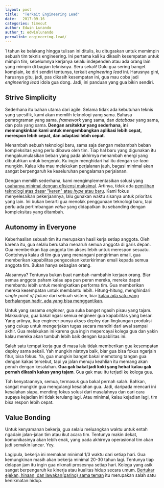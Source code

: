 ```yaml
---
layout: post
title:  "Terkait Engineering Lead"
date:   2017-09-16
categories: timeout
author: Edwin Lunando
author_t: edwinlunando
permalink: engineering-lead/
---
```


1 tahun ke belakang hingga tulisan ini ditulis, ku ditugaskan untuk memimpin sebuah tim teknis engineering. Ini pertama kali ku dikasih kesempatan untuk mimpin tim, sebelumnya kerjanya selalu independen atau ada orang lain yang mimpin di bagian teknisnya. Seru sekali! Dulu gua sering banget komplain, ke diri sendiri tentunya, terkait *engineering lead* ini. Harusnya gini, harusnya gitu, jadi, pas dikasih kesempatan ini, gua mau coba jadi *engineering lead* idola gua dong. Jadi, ini panduan yang gua bikin sendiri.

## Strive Simplicity

Sederhana itu bahan utama dari agile. Selama tidak ada kebutuhan teknis yang spesifik, kami akan memilih teknologi yang sama. Bahasa pemrograman yang sama, *framework* yang sama, dan *database* yang sama, dan pola yang sama. **Dengan arsitektur yang sederhana, ini memungkinkan kami untuk mengembangkan aplikasi lebih cepat, merespon lebih cepat, dan adaptasi lebih cepat**. 

Menambah sebuah teknologi baru, sama saja dengan mebambah beban kompleksitas yang perlu dibawa oleh tim. Tiap hal baru yang digunakan itu mengakumulasikan beban yang pada akhirnya menambah energi yang dibutuhkan untuk bergerak. Ku ingin menghidari hal itu dengan se-*lean* mungkin. Kalau kita mau melakukan perjalanan jauh, bagasi minimal akan sangat berpengaruh ke keseluruhan pengalaman perjalanan.

Dengan memilih sederhana, kami mengimplementasikan solusi yang [usahanya minimal dengan efisiensi maksimal][3]. Artinya, tidak ada [pemilihan teknologi atas dasar "keren" atau *hype* atau baru][2]. Kami fokus menyelesaikan pekerjaannya, lalu gunakan waktu sisanya untuk prioritas yang lain. Ini bukan berarti gua menolak penggunaan teknologi baru, tapi perlu ada pertimbangan *value* yang didapatkan itu sebanding dengan kompleksitas yang ditambah.

## Autonomy in Everyone

Keberhasilan sebuah tim itu merupakan hasil kerja setiap anggota. Oleh karena itu, gua selalu berusaha menaruh semua anggota di garis depan. Gua memberikan tiap anggota tim akses lebih untuk merespon sesuatu. Contohnya kalau di tim gua yang menangani pengiriman email, gua memberikan kapabilitas pengecekan keterkiriman email kepada semua anggota tim. Bukan hanya sebagian orang.

Alasannya? Tentunya bukan buat nambah-nambahin kerjaan orang. Biar semua anggota paham kalau apa pun peran mereka, mereka dapat membantu lebih untuk meningkatkan performa tim. Gua memberikan mereka kesempatan untuk membantu lebih. Hitung-hitung, menghindari *single point of failure* dari sebuah sistem, biar [kalau ada satu yang berhalangan hadir, ada yang bisa menggantikan][0].

Untuk yang sesama *engineer*, gua suka banget ngasih pisau yang tajam. Maksudnya, gua bakal ngasi semua engineer gua kapabilitas yang besar. Yang artinya, tiap engineer punya akses deploy dan lingkungan produksi yang cukup untuk mengerjakan tugas secara mandiri dari awal sampai akhir. Gua melakukan ini karena gua ingin mepercayai kolega gua dan yakin kalau mereka akan tumbuh lebih baik dengan kapabilitas ini.

Salah satu tempat kerja gua di masa lalu tidak memberikan gua kesempatan deploy sama sekali. Yah mungkin niatnya baik, biar gua bisa fokus ngerjain fitur, bisa fokus. Ya, gua mungkin banget bakal memotong tangan gua dengan kakas tersebut, tapi ya jalan menuju keahlian itu memang akan penuh dengan kesalahan. **Gua gak bakal jadi koki yang hebat kalau gak pernah dikasih kakas yang tajam**. Gua gak mau itu terjadi ke kolega gua.

Toh kenyataannya, semua, termasuk gua bakal pernah salah. Bahkan, sangat mungkin gua mengulangi kesalahan gua. Jadi, daripada mencari ini kesalahan siapa, mending fokus solusi dari masalahnya dan cari cara supaya kejadian ini tidak terulang lagi. Atau minimal, kalau kejadian lagi, tim bisa respon lebih cepat. 

## Value Bonding

Untuk kenyamanan bekerja, gua selalu meluangkan waktu untuk entah ngadain jalan-jalan tim atau ikut acara tim. Tentunya makin dekat, komunikasinya akan lebih enak, yang pada akhirnya operasional tim akan jadi semakin lancar. Yey. 

Lagipula, bekerja ini memakan minimal 1/3 waktu dari setiap hari. Gua kemungkinan masih akan bekerja minimal 20-30 tahun lagi. Tentunya tiap delapan jam itu ingin gua nikmati prosesnya setiap hari. Kolega yang asik sangat berpengaruh ke kinerja atau kualitas hidup secara umum. [Bertukar ejekan, hinaan, dan lawakan(garing) sama teman][1] itu merupakan salah satu kenikmatan hidup.


[0]:    https://en.wikipedia.org/wiki/Bus_factor
[1]:    https://waitbutwhy.com/2014/12/10-types-odd-friendships-youre-probably-part.html
[2]:    https://blog.daftcode.pl/hype-driven-development-3469fc2e9b22
[3]:    https://signalvnoise.com/posts/312-lingo-judo
